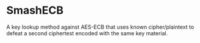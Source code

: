 # SmashECB
A key lookup method against AES-ECB that uses known cipher/plaintext to defeat a second ciphertest encoded with the same key material.
